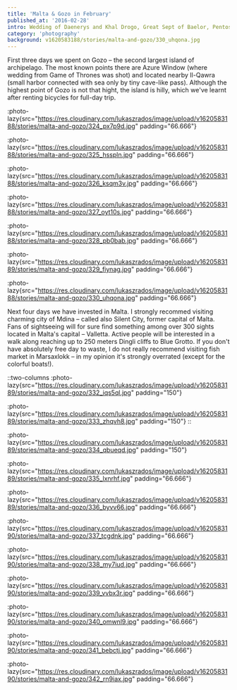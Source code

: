 ```yaml
---
title: 'Malta & Gozo in February'
published_at: '2016-02-28'
intro: Wedding of Daenerys and Khal Drogo, Great Sept of Baelor, Pentos and King's Landing. It's hard to believe that all of these locations from Game of Thrones series were shot on archipelago that area is smaller than area of Cracow. See some photos from Malta and Gozo islands.
category: 'photography'
background: v1620583188/stories/malta-and-gozo/330_uhqona.jpg
---
```


First three days we spent on Gozo – the second largest island of archipelago. The most known points there are Azure Window (where wedding from Game of Thrones was shot) and located nearby Il-Qawra (small harbor connected with sea only by tiny cave-like pass). Although the highest point of Gozo is not that hight, the island is hilly, which we've learnt after renting bicycles for full-day trip.

:photo-lazy{src="https://res.cloudinary.com/lukaszrados/image/upload/v1620583188/stories/malta-and-gozo/324_px7p9d.jpg" padding="66.666"}

:photo-lazy{src="https://res.cloudinary.com/lukaszrados/image/upload/v1620583188/stories/malta-and-gozo/325_hsspln.jpg" padding="66.666"}

:photo-lazy{src="https://res.cloudinary.com/lukaszrados/image/upload/v1620583188/stories/malta-and-gozo/326_ksqm3v.jpg" padding="66.666"}

:photo-lazy{src="https://res.cloudinary.com/lukaszrados/image/upload/v1620583188/stories/malta-and-gozo/327_oyt10s.jpg" padding="66.666"}

:photo-lazy{src="https://res.cloudinary.com/lukaszrados/image/upload/v1620583188/stories/malta-and-gozo/328_pb0bab.jpg" padding="66.666"}

:photo-lazy{src="https://res.cloudinary.com/lukaszrados/image/upload/v1620583189/stories/malta-and-gozo/329_fiynag.jpg" padding="66.666"}

:photo-lazy{src="https://res.cloudinary.com/lukaszrados/image/upload/v1620583188/stories/malta-and-gozo/330_uhqona.jpg" padding="66.666"}

Next four days we have invested in Malta. I strongly recommed visiting charming city of Mdina – called also Silent City, former capital of Malta. Fans of sightseeing will for sure find something among over 300 sights located in Malta's capital – Valletta. Active people will be interested in a walk along reaching up to 250 meters Dingli cliffs to Blue Grotto. If you don't have absolutely free day to waste, I do not really recommend visiting fish market in Marsaxlokk – in my opinion it's strongly overrated (except for the colorful boats!).

::two-columns
:photo-lazy{src="https://res.cloudinary.com/lukaszrados/image/upload/v1620583189/stories/malta-and-gozo/332_iqs5ql.jpg" padding="150"}

:photo-lazy{src="https://res.cloudinary.com/lukaszrados/image/upload/v1620583189/stories/malta-and-gozo/333_zhqvh8.jpg" padding="150"}
::

:photo-lazy{src="https://res.cloudinary.com/lukaszrados/image/upload/v1620583189/stories/malta-and-gozo/334_qbueqd.jpg" padding="150"}

:photo-lazy{src="https://res.cloudinary.com/lukaszrados/image/upload/v1620583189/stories/malta-and-gozo/335_lxnrhf.jpg" padding="66.666"}

:photo-lazy{src="https://res.cloudinary.com/lukaszrados/image/upload/v1620583189/stories/malta-and-gozo/336_byvv66.jpg" padding="66.666"}

:photo-lazy{src="https://res.cloudinary.com/lukaszrados/image/upload/v1620583190/stories/malta-and-gozo/337_tcgdnk.jpg" padding="66.666"}

:photo-lazy{src="https://res.cloudinary.com/lukaszrados/image/upload/v1620583190/stories/malta-and-gozo/338_my7iud.jpg" padding="66.666"}

:photo-lazy{src="https://res.cloudinary.com/lukaszrados/image/upload/v1620583190/stories/malta-and-gozo/339_vvbx3r.jpg" padding="66.666"}

:photo-lazy{src="https://res.cloudinary.com/lukaszrados/image/upload/v1620583190/stories/malta-and-gozo/340_omwnl9.jpg" padding="66.666"}

:photo-lazy{src="https://res.cloudinary.com/lukaszrados/image/upload/v1620583190/stories/malta-and-gozo/341_bebctj.jpg" padding="66.666"}

:photo-lazy{src="https://res.cloudinary.com/lukaszrados/image/upload/v1620583190/stories/malta-and-gozo/342_rn9iax.jpg" padding="66.666"}
